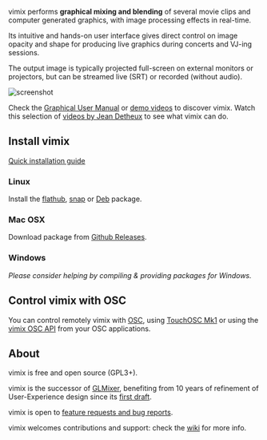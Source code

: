 vimix performs **graphical mixing and blending** of several movie clips and
computer generated graphics, with image processing effects in real-time.

Its intuitive and hands-on user interface gives direct control on image opacity and
shape for producing live graphics during concerts and VJ-ing sessions.

The output image is typically projected full-screen on external monitors 
or projectors, but can be streamed live (SRT) or recorded (without audio).

![screenshot](vimix_screenshot.jpg)

Check the [Graphical User Manual](https://github.com/brunoherbelin/vimix/wiki/User-manual) or [demo videos](https://vimeo.com/vimix) to discover vimix.
Watch this selection of [videos by Jean Detheux](https://vimeo.com/showcase/7871359) to see what vimix can do.

## Install vimix

[Quick installation guide](https://github.com/brunoherbelin/vimix/wiki/Quick-Installation-Guide)

### Linux

Install the [flathub](https://flathub.org/apps/details/io.github.brunoherbelin.Vimix), [snap](https://snapcraft.io/vimix) or [Deb](https://tracker.debian.org/pkg/vimix) package. 

### Mac OSX

Download package from [Github Releases](https://github.com/brunoherbelin/vimix/releases).

### Windows

*Please consider helping by compiling & providing packages for Windows.*

## Control vimix with OSC

You can control remotely vimix with [OSC](https://en.wikipedia.org/wiki/Open_Sound_Control), using [TouchOSC Mk1](https://github.com/brunoherbelin/vimix/wiki/TouchOSC-companion)
or using the [vimix OSC API](https://github.com/brunoherbelin/vimix/wiki/Open-Sound-Control-API) from your OSC applications.

## About

vimix is free and open source (GPL3+).

vimix is the successor of [GLMixer](https://sourceforge.net/projects/glmixer/), benefiting
from 10 years of refinement of User-Experience design since its [first draft](https://sourceforge.net/p/glmixer/wiki/GLMixer%20History/).

vimix is open to [feature requests and bug reports](https://github.com/brunoherbelin/vimix/issues).

vimix welcomes contributions and support: check the [wiki](https://github.com/brunoherbelin/vimix/wiki) for more info.




[comment]: # (webpage hosted at https://brunoherbelin.github.io/vimix/)
